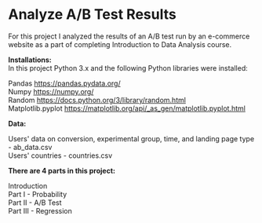 # Analyze A/B Test Results  

For this project I analyzed the results of an A/B test run by an e-commerce website as a part of completing Introduction to Data Analysis course.  

__Installations:__   
In this project Python 3.x and the following Python libraries were installed:  

Pandas https://pandas.pydata.org/   
Numpy https://numpy.org/   
Random https://docs.python.org/3/library/random.html   
Matplotlib.pyplot https://matplotlib.org/api/_as_gen/matplotlib.pyplot.html   

__Data:__

Users' data on conversion, experimental group, time, and landing page type - ab_data.csv   
Users' countries - countries.csv  

__There are 4 parts in this project:__  

Introduction   
Part I - Probability   
Part II - A/B Test   
Part III - Regression   

